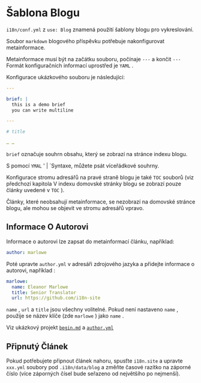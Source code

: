 # Šablona Blogu

`i18n/conf.yml` z `use: Blog` znamená použití šablony blogu pro vykreslování.

Soubor `markdown` blogového příspěvku potřebuje nakonfigurovat metainformace.

Metainformace musí být na začátku souboru, počínaje `---` a končit `---` Formát konfiguračních informací uprostřed je `YAML` .

Konfigurace ukázkového souboru je následující:

```yml
---

brief: |
  this is a demo brief
  you can write multiline

---

# title

… …
```

`brief` označuje souhrn obsahu, který se zobrazí na stránce indexu blogu.

S pomocí `YMAL` ' | `Syntaxe, můžete psát víceřádkové souhrny.

Konfigurace stromu adresářů na pravé straně blogu je také `TOC` souborů (viz předchozí kapitola V indexu domovské stránky blogu se zobrazí pouze články uvedené v `TOC` ).

Články, které neobsahují metainformace, se nezobrazí na domovské stránce blogu, ale mohou se objevit ve stromu adresářů vpravo.

## Informace O Autorovi

Informace o autorovi lze zapsat do metainformací článku, například:

```yml
author: marlowe
```

Poté upravte `author.yml` v adresáři zdrojového jazyka a přidejte informace o autorovi, například :

```yml
marlowe:
  name: Eleanor Marlowe
  title: Senior Translator
  url: https://github.com/i18n-site
```

`name` , `url` a `title` jsou všechny volitelné. Pokud není nastaveno `name` , použije se název klíče (zde `marlowe` ) jako `name` .

Viz ukázkový projekt [`begin.md`](https://github.com/i18n-site/demo.i18n.site/blob/main/en/blog/news/begin.md?plain=1) a [`author.yml`](https://github.com/i18n-site/demo.i18n.site/blob/main/en/author.yml)

## Připnutý Článek

Pokud potřebujete připnout článek nahoru, spusťte `i18n.site` a upravte `xxx.yml` soubory pod `.i18n/data/blog` a změňte časové razítko na záporné číslo (více záporných čísel bude seřazeno od největšího po nejmenší).